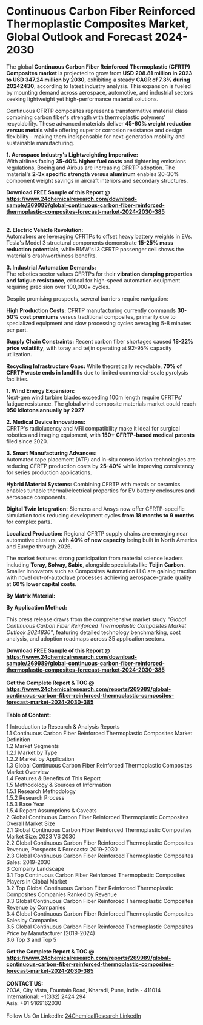 <h1>Continuous Carbon Fiber Reinforced Thermoplastic Composites Market, Global Outlook and Forecast 2024-2030</h1><p>The global <strong>Continuous Carbon Fiber Reinforced Thermoplastic (CFRTP) Composites market</strong> is projected to grow from <strong>USD 208.81 million in 2023 to USD 347.24 million by 2030</strong>, exhibiting a steady <strong>CAGR of 7.3% during 20242430</strong>, according to latest industry analysis. This expansion is fueled by mounting demand across aerospace, automotive, and industrial sectors seeking lightweight yet high-performance material solutions.</p><p>Continuous CFRTP composites represent a transformative material class combining carbon fiber's strength with thermoplastic polymers' recyclability. These advanced materials deliver <strong>45-60% weight reduction versus metals</strong> while offering superior corrosion resistance and design flexibility - making them indispensable for next-generation mobility and sustainable manufacturing.</p><p><strong>1. Aerospace Industry's Lightweighting Imperative:</strong><br>
With airlines facing <strong>35-40% higher fuel costs</strong> and tightening emissions regulations, Boeing and Airbus are increasing CFRTP adoption. The material's <strong>2-3x specific strength versus aluminum</strong> enables 20-30% component weight savings in aircraft interiors and secondary structures.</p><div><b>Download FREE Sample of this Report @ 
            <a href="https://www.24chemicalresearch.com/download-sample/269989/global-continuous-carbon-fiber-reinforced-thermoplastic-composites-forecast-market-2024-2030-385">
            https://www.24chemicalresearch.com/download-sample/269989/global-continuous-carbon-fiber-reinforced-thermoplastic-composites-forecast-market-2024-2030-385</a></b></div><br><p><strong>2. Electric Vehicle Revolution:</strong><br>
Automakers are leveraging CFRTPs to offset heavy battery weights in EVs. Tesla's Model 3 structural components demonstrate <strong>15-25% mass reduction potentials</strong>, while BMW's i3 CFRTP passenger cell shows the material's crashworthiness benefits.</p><p><strong>3. Industrial Automation Demands:</strong><br>
The robotics sector values CFRTPs for their <strong>vibration damping properties and fatigue resistance</strong>, critical for high-speed automation equipment requiring precision over 100,000+ cycles.</p><p>Despite promising prospects, several barriers require navigation:</p><p><strong>High Production Costs:</strong> CFRTP manufacturing currently commands <strong>30-50% cost premiums</strong> versus traditional composites, primarily due to specialized equipment and slow processing cycles averaging 5-8 minutes per part.</p><p><strong>Supply Chain Constraints:</strong> Recent carbon fiber shortages caused <strong>18-22% price volatility</strong>, with toray and teijin operating at 92-95% capacity utilization.</p><p><strong>Recycling Infrastructure Gaps:</strong> While theoretically recyclable, <strong>70% of CFRTP waste ends in landfills</strong> due to limited commercial-scale pyrolysis facilities.</p><p><strong>1. Wind Energy Expansion:</strong><br>
Next-gen wind turbine blades exceeding 100m length require CFRTPs' fatigue resistance. The global wind composite materials market could reach <strong>950 kilotons annually by 2027</strong>.</p><p><strong>2. Medical Device Innovations:</strong><br>
CFRTP's radiolucency and MRI compatibility make it ideal for surgical robotics and imaging equipment, with <strong>150+ CFRTP-based medical patents</strong> filed since 2020.</p><p><strong>3. Smart Manufacturing Advances:</strong><br>
Automated tape placement (ATP) and in-situ consolidation technologies are reducing CFRTP production costs by <strong>25-40%</strong> while improving consistency for series production applications.</p><p><strong>Hybrid Material Systems:</strong> Combining CFRTP with metals or ceramics enables tunable thermal/electrical properties for EV battery enclosures and aerospace components.</p><p><strong>Digital Twin Integration:</strong> Siemens and Ansys now offer CFRTP-specific simulation tools reducing development cycles <strong>from 18 months to 9 months</strong> for complex parts.</p><p><strong>Localized Production:</strong> Regional CFRTP supply chains are emerging near automotive clusters, with <strong>40% of new capacity</strong> being built in North America and Europe through 2026.</p><p>The market features strong participation from material science leaders including <strong>Toray, Solvay, Sabic</strong>, alongside specialists like <strong>Teijin Carbon</strong>. Smaller innovators such as Composites Automation LLC are gaining traction with novel out-of-autoclave processes achieving aerospace-grade quality at <strong>60% lower capital costs</strong>.</p><p><strong>By Matrix Material:</strong></p><p><strong>By Application Method:</strong></p><p>This press release draws from the comprehensive market study <em>"Global Continuous Carbon Fiber Reinforced Thermoplastic Composites Market Outlook 2024830"</em>, featuring detailed technology benchmarking, cost analysis, and adoption roadmaps across 35 application sectors.</p><div><b>Download FREE Sample of this Report @ 
            <a href="https://www.24chemicalresearch.com/download-sample/269989/global-continuous-carbon-fiber-reinforced-thermoplastic-composites-forecast-market-2024-2030-385">
            https://www.24chemicalresearch.com/download-sample/269989/global-continuous-carbon-fiber-reinforced-thermoplastic-composites-forecast-market-2024-2030-385</a></b></div><br><div><b>Get the Complete Report & TOC @ 
            <a href="https://www.24chemicalresearch.com/reports/269989/global-continuous-carbon-fiber-reinforced-thermoplastic-composites-forecast-market-2024-2030-385">
            https://www.24chemicalresearch.com/reports/269989/global-continuous-carbon-fiber-reinforced-thermoplastic-composites-forecast-market-2024-2030-385</a></b></div><br>
            <b>Table of Content:</b><p>1 Introduction to Research & Analysis Reports<br />
    1.1 Continuous Carbon Fiber Reinforced Thermoplastic Composites Market Definition<br />
    1.2 Market Segments<br />
        1.2.1 Market by Type<br />
        1.2.2 Market by Application<br />
    1.3 Global Continuous Carbon Fiber Reinforced Thermoplastic Composites Market Overview<br />
    1.4 Features & Benefits of This Report<br />
    1.5 Methodology & Sources of Information<br />
        1.5.1 Research Methodology<br />
        1.5.2 Research Process<br />
        1.5.3 Base Year<br />
        1.5.4 Report Assumptions & Caveats<br />
2 Global Continuous Carbon Fiber Reinforced Thermoplastic Composites Overall Market Size<br />
    2.1 Global Continuous Carbon Fiber Reinforced Thermoplastic Composites Market Size: 2023 VS 2030<br />
    2.2 Global Continuous Carbon Fiber Reinforced Thermoplastic Composites Revenue, Prospects & Forecasts: 2019-2030<br />
    2.3 Global Continuous Carbon Fiber Reinforced Thermoplastic Composites Sales: 2019-2030<br />
3 Company Landscape<br />
    3.1 Top Continuous Carbon Fiber Reinforced Thermoplastic Composites Players in Global Market<br />
    3.2 Top Global Continuous Carbon Fiber Reinforced Thermoplastic Composites Companies Ranked by Revenue<br />
    3.3 Global Continuous Carbon Fiber Reinforced Thermoplastic Composites Revenue by Companies<br />
    3.4 Global Continuous Carbon Fiber Reinforced Thermoplastic Composites Sales by Companies<br />
    3.5 Global Continuous Carbon Fiber Reinforced Thermoplastic Composites Price by Manufacturer (2019-2024)<br />
    3.6 Top 3 and Top 5</p><div><b>Get the Complete Report & TOC @ 
            <a href="https://www.24chemicalresearch.com/reports/269989/global-continuous-carbon-fiber-reinforced-thermoplastic-composites-forecast-market-2024-2030-385">
            https://www.24chemicalresearch.com/reports/269989/global-continuous-carbon-fiber-reinforced-thermoplastic-composites-forecast-market-2024-2030-385</a></b></div><br><b>CONTACT US:</b><br>
            203A, City Vista, Fountain Road, Kharadi, Pune, India - 411014<br>
            International: +1(332) 2424 294<br>
            Asia: +91 9169162030 <br><br>
            Follow Us On LinkedIn: <a href="https://www.linkedin.com/company/24chemicalresearch/">24ChemicalResearch LinkedIn</a>
